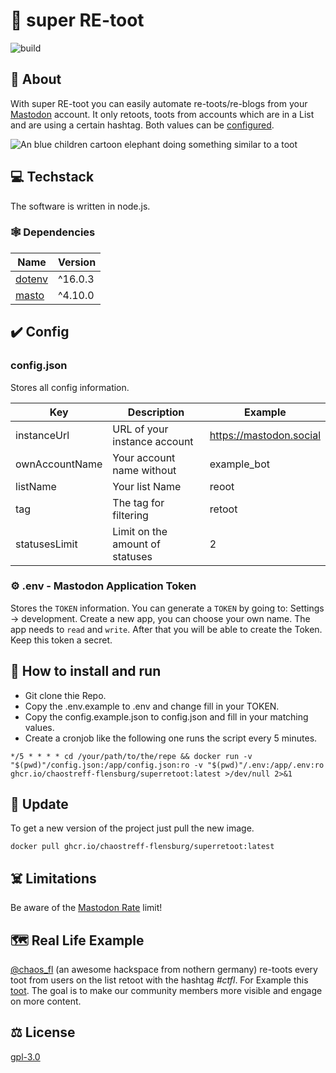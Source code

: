 # 🦣 super RE-toot

![build](https://github.com/chaostreff-flensburg/superretoot/actions/workflows/build.yml/badge.svg)

## 🤷 About

With super RE-toot you can easily automate re-toots/re-blogs from your [Mastodon](https://docs.joinmastodon.org/) account.
It only retoots, toots from accounts which are in a List and are using a certain hashtag. Both values can be [configured](#config).

![An blue children cartoon elephant doing something similar to a toot](https://media3.giphy.com/media/RJELPcfkKlDVJnhroI/giphy.gif?cid=790b76119e13ac65b397f3656ce375bfa38fca3fcf7ed304&rid=giphy.gif&ct=s)

## 💻 Techstack

The software is written in node.js.

### 🕸️ Dependencies

| Name | Version |
| -- | -- |
| [dotenv](https://www.npmjs.com/package/dotenv) | ^16.0.3 |
| [masto](https://www.npmjs.com/package/masto) | ^4.10.0|

## ✔️ Config

### config.json

Stores all config information.

| Key | Description | Example |
| -- | -- | -- |
| instanceUrl | URL of your instance account | https://mastodon.social |
| ownAccountName | Your account name without | example_bot |
| listName | Your list Name | reoot |
| tag | The tag for filtering | retoot |
| statusesLimit | Limit on the amount of statuses | 2 |

### ⚙️ .env - Mastodon Application Token

Stores the `TOKEN` information. You can generate a `TOKEN` by going to: Settings -> development. Create a new app, you can choose your own name. The app needs to `read` and `write`. After that you will be able to create the Token. Keep this token a secret.

## 🚀 How to install and run

- Git clone thie Repo.
- Copy the .env.example to .env and change fill in your TOKEN.
- Copy the config.example.json to config.json and fill in your matching values.
- Create a cronjob like the following one runs the script every 5 minutes.

```
*/5 * * * * cd /your/path/to/the/repe && docker run -v "$(pwd)"/config.json:/app/config.json:ro -v "$(pwd)"/.env:/app/.env:ro ghcr.io/chaostreff-flensburg/superretoot:latest >/dev/null 2>&1
```
## 🔁 Update

To get a new version of the project just pull the new image.
```
docker pull ghcr.io/chaostreff-flensburg/superretoot:latest
```

## ☠️ Limitations

Be aware of the [Mastodon Rate](https://docs.joinmastodon.org/api/rate-limits/) limit!

## 🗺️ Real Life Example

[@chaos_fl](https://chaos.social/@chaos_fl) (an awesome hackspace from nothern germany) re-toots every toot from users on the list retoot with the hashtag *#ctfl*. For Example this [toot](https://chaos.social/@scammo/109525846343680585). The goal is to make our community members more visible and engage on more content.

## ⚖️ License

[gpl-3.0](./LICENSE)
